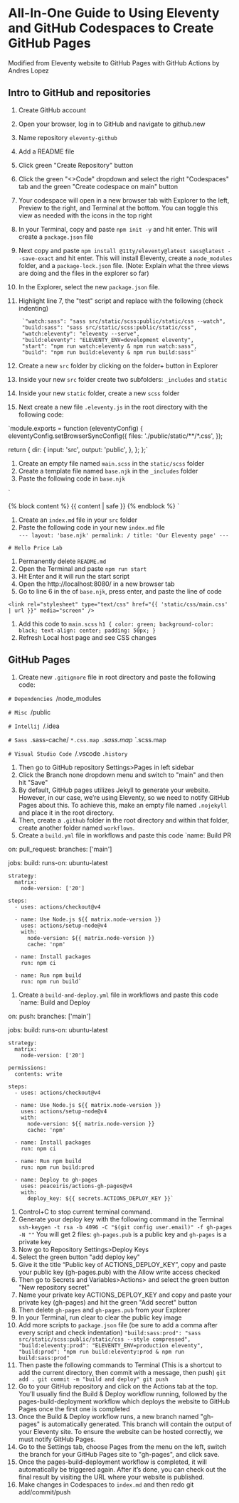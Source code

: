 # All-In-One Guide to Using Eleventy and GitHub Codespaces to Create GitHub Pages
Modified from Eleventy website to GitHub Pages with GitHub Actions by Andres Lopez

## Intro to GitHub and repositories
1. Create GitHub account
1. Open your browser, log in to GitHub and navigate to github.new 
1. Name repository `eleventy-github`
1. Add a README file
1. Click green "Create Repository" button
1. Click the green "<>Code" dropdown and select the right "Codespaces" tab and the green "Create codespace on main" button
1. Your codespace will open in a new browser tab with Explorer to the left, Preview to the right, and Terminal at the bottom. You can toggle this view as needed with the icons in the top right
1. In your Terminal, copy and paste `npm init -y` and hit enter. This will create a `package.json` file
1. Next copy and paste `npm install @11ty/eleventy@latest sass@latest --save-exact` and hit enter. This will install Eleventy, create a `node_modules` folder, and a `package-lock.json` file. (Note: Explain what the three views are doing and the files in the explorer so far)
1. In the Explorer, select the new `package.json` file.
1. Highlight line 7, the "test" script and replace with the following (check indenting)

        `"watch:sass": "sass src/static/scss:public/static/css --watch",
        "build:sass": "sass src/static/scss:public/static/css",
        "watch:eleventy": "eleventy --serve",
        "build:eleventy": "ELEVENTY_ENV=development eleventy",
        "start": "npm run watch:eleventy & npm run watch:sass",
        "build": "npm run build:eleventy & npm run build:sass"`

1. Create a new `src` folder by clicking on the folder+ button in Explorer
1. Inside your new `src` folder create two subfolders: `_includes` and `static`
1. Inside your new `static` folder, create a new `scss` folder
1. Next create a new file `.eleventy.js` in the root directory with the following code:

`module.exports = function (eleventyConfig) {
  eleventyConfig.setBrowserSyncConfig({
    files: './public/static/**/*.css',
  });

  return {
    dir: {
      input: 'src',
      output: 'public',
    },
  };
};`  
1. Create an empty file named `main.scss` in the `static/scss` folder
1. Create a template file named `base.njk` in the `_includes` folder
1. Paste the following code in `base.njk`

`<!DOCTYPE html>
<html lang="en">
  <head>
    <meta charset="utf-8" />
    <title>{{ title }}</title>
  </head>
  <body>
    {% block content %} {{ content | safe }} {% endblock %}
  </body>
</html>`
    
1. Create an `index.md` file in your `src` folder
1. Paste the following code in your new `index.md` file      
`---
layout: 'base.njk'
permalink: /
title: 'Our Eleventy page'
---`

`# Hello Price Lab`
1. Permanently delete `README.md`
1. Open the Terminal and paste `npm run start`
1. Hit Enter and it will run the start script
1. Open the http://localhost:8080/ in a new browser tab
1. Go to line 6 in the <head> of `base.njk`, press enter, and paste the line of code

`<link rel="stylesheet" type="text/css" href="{{ 'static/css/main.css' | url }}" media="screen" />`
     
1. Add this code to `main.scss`
    `h1 {
    color: green;
    background-color: black;
    text-align: center;
    padding: 50px;
  }`
1. Refresh Local host page and see CSS changes

## GitHub Pages
1. Create new `.gitignore` file in root directory and paste the following code:

`# Dependencies
`/node_modules

`# Misc
`/public

`# Intellij
`/.idea

`# Sass
`.sass-cache/
`*.css.map
`*.sass.map
`*.scss.map

`# Visual Studio Code
`/.vscode
`.history`
1. Then go to GitHub repository Settings>Pages in left sidebar
1. Click the Branch none dropdown menu and switch to "main" and then hit "Save"
1. By default, GitHub pages utilizes Jekyll to generate your website. However, in our case, we’re using Eleventy, so we need to notify GitHub Pages about this. To achieve this, make an empty file named `.nojekyll` and place it in the root directory.
1. Then, create a `.github` folder in the root directory and within that folder, create another folder named `workflows`.
1. Create a `build.yml` file in workflows and paste this code
`name: 
      Build PR

on:
  pull_request:
    branches: ['main']

jobs:
  build:
    runs-on: ubuntu-latest

    strategy:
      matrix:
        node-version: ['20']

    steps:
      - uses: actions/checkout@v4

      - name: Use Node.js ${{ matrix.node-version }}
        uses: actions/setup-node@v4
        with:
          node-version: ${{ matrix.node-version }}
          cache: 'npm'

      - name: Install packages
        run: npm ci

      - name: Run npm build
        run: npm run build`
1. Create a `build-and-deploy.yml` file in workflows and paste this code
`name: 
      Build and Deploy

on:
  push:
    branches: ['main']

jobs:
  build:
    runs-on: ubuntu-latest

    strategy:
      matrix:
        node-version: ['20']

    permissions:
      contents: write

    steps:
      - uses: actions/checkout@v4

      - name: Use Node.js ${{ matrix.node-version }}
        uses: actions/setup-node@v4
        with:
          node-version: ${{ matrix.node-version }}
          cache: 'npm'

      - name: Install packages
        run: npm ci

      - name: Run npm build
        run: npm run build:prod

      - name: Deploy to gh-pages
        uses: peaceiris/actions-gh-pages@v4
        with:
          deploy_key: ${{ secrets.ACTIONS_DEPLOY_KEY }}`  
1. Control+C to stop current terminal command.
1. Generate your deploy key with the following command in the Terminal
 `ssh-keygen -t rsa -b 4096 -C "$(git config user.email)" -f gh-pages -N ""`
You will get 2 files: `gh-pages.pub` is a public key and `gh-pages` is a private key
1. Now go to Repository Settings>Deploy Keys 
1. Select the green button "add deploy key"
1. Give it the title “Public key of ACTIONS_DEPLOY_KEY”, copy and paste your public key (gh-pages.pub) with the Allow write access checked 
1. Then go to Secrets and Variables>Actions> and select the green button "New repository secret"
1. Name your private key ACTIONS_DEPLOY_KEY and copy and paste your private key (gh-pages) and hit the green "Add secret" button
1. Then delete `gh-pages` and `gh-pages.pub` from your Explorer
1. In your Terminal, run clear to clear the public key image
1. Add more scripts to `package.json` file (be sure to add a comma after every script and check indentation)
 `"build:sass:prod": "sass src/static/scss:public/static/css --style compressed",
      "build:eleventy:prod": "ELEVENTY_ENV=production eleventy",
      "build:prod": "npm run build:eleventy:prod & npm run build:sass:prod"`
1. Then paste the following commands to Terminal (This is a shortcut to add the current directory, then commit with a message, then push)
`git add .
git commit -m "build and deploy"
git push`
1. Go to your GitHub repository and click on the Actions tab at the top. You’ll usually find the Build & Deploy workflow running, followed by the pages-build-deployment workflow which deploys the website to GitHub Pages once the first one is completed
1. Once the Build & Deploy workflow runs, a new branch named "gh-pages" is automatically generated. This branch will contain the output of your Eleventy site. To ensure the website can be hosted correctly, we must notify GitHub Pages. 
1. Go to the Settings tab, choose Pages from the menu on the left, switch the branch for your GitHub Pages site to "gh-pages", and click save.
1. Once the pages-build-deployment workflow is completed, it will automatically be triggered again. After it’s done, you can check out the final result by visiting the URL where your website is published.
1. Make changes in Codespaces to `index.md` and then redo git add/commit/push

